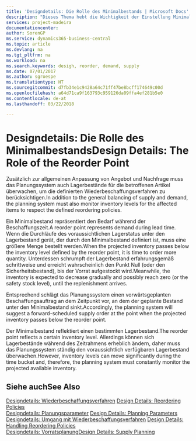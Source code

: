 ```yaml
---
title: 'Designdetails: Die Rolle des Minimalbestands | Microsoft Docs'
description: "Dieses Thema hebt die Wichtigkeit der Einstellung Minimalbed hervor, damit Sie wissen, wann Sie den Bestand erneuern müssen."
services: project-madeira
documentationcenter: 
author: SorenGP
ms.service: dynamics365-business-central
ms.topic: article
ms.devlang: na
ms.tgt_pltfrm: na
ms.workload: na
ms.search.keywords: desigh, reorder, demand, supply
ms.date: 07/01/2017
ms.author: sgroespe
ms.translationtype: HT
ms.sourcegitcommit: d7fb34e1c9428a64c71ff47be8bcff174649c00d
ms.openlocfilehash: a64d71ca9f163793c959126da09ffa4ef281b5e0
ms.contentlocale: de-at
ms.lasthandoff: 03/22/2018

---
```

# <a name="design-details-the-role-of-the-reorder-point"></a><span data-ttu-id="89df3-103">Designdetails: Die Rolle des Minimalbestands</span><span class="sxs-lookup"><span data-stu-id="89df3-103">Design Details: The Role of the Reorder Point</span></span>
<span data-ttu-id="89df3-104">Zusätzlich zur allgemeinen Anpassung von Angebot und Nachfrage muss das Planungssystem auch Lagerbestände für die betroffenen Artikel überwachen, um die definierten Wiederbeschaffungsverfahren zu berücksichtigen.</span><span class="sxs-lookup"><span data-stu-id="89df3-104">In addition to the general balancing of supply and demand, the planning system must also monitor inventory levels for the affected items to respect the defined reordering policies.</span></span>  
  
<span data-ttu-id="89df3-105">Ein Minimalbestand repräsentiert den Bedarf während der Beschaffungszeit.</span><span class="sxs-lookup"><span data-stu-id="89df3-105">A reorder point represents demand during lead time.</span></span> <span data-ttu-id="89df3-106">Wenn die Durchläufe des voraussichtlichen Lagerstatus unter den Lagerbestand gerät, der durch den Minimalbestand definiert ist, muss eine größere Menge bestellt werden.</span><span class="sxs-lookup"><span data-stu-id="89df3-106">When the projected inventory passes below the inventory level defined by the reorder point, it is time to order more quantity.</span></span> <span data-ttu-id="89df3-107">Unterdessen schrumpft der Lagerbestand erfahrungsgemäß schrittweise und erreicht wahrscheinlich den Punkt Null (oder den Sicherheitsbestand), bis der Vorrat aufgestockt wird.</span><span class="sxs-lookup"><span data-stu-id="89df3-107">Meanwhile, the inventory is expected to decrease gradually and possibly reach zero (or the safety stock level), until the replenishment arrives.</span></span>  
  
<span data-ttu-id="89df3-108">Entsprechend schlägt das Planungssystem einen vorwärtsgeplanten Beschaffungsauftrag an dem Zeitpunkt vor, an dem der geplante Bestand unter den Minimalbestand sinkt.</span><span class="sxs-lookup"><span data-stu-id="89df3-108">Accordingly, the planning system will suggest a forward-scheduled supply order at the point when the projected inventory passes below the reorder point.</span></span>  
  
<span data-ttu-id="89df3-109">Der Minimalbestand reflektiert einen bestimmten Lagerbestand.</span><span class="sxs-lookup"><span data-stu-id="89df3-109">The reorder point reflects a certain inventory level.</span></span> <span data-ttu-id="89df3-110">Allerdings können sich Lagerbestände während des Zeitrahmens erheblich ändern, daher muss das Planungssystem ständig den voraussichtlich verfügbaren Lagerbestand überwachen.</span><span class="sxs-lookup"><span data-stu-id="89df3-110">However, inventory levels can move significantly during the time bucket and, therefore, the planning system must constantly monitor the projected available inventory.</span></span>  
  
## <a name="see-also"></a><span data-ttu-id="89df3-111">Siehe auch</span><span class="sxs-lookup"><span data-stu-id="89df3-111">See Also</span></span>  
<span data-ttu-id="89df3-112">[Designdetails: Wiederbeschaffungsverfahren](design-details-reordering-policies.md) </span><span class="sxs-lookup"><span data-stu-id="89df3-112">[Design Details: Reordering Policies](design-details-reordering-policies.md) </span></span>  
<span data-ttu-id="89df3-113">[Designdetails: Planungsparameter](design-details-planning-parameters.md) </span><span class="sxs-lookup"><span data-stu-id="89df3-113">[Design Details: Planning Parameters](design-details-planning-parameters.md) </span></span>  
<span data-ttu-id="89df3-114">[Designdetails: Umgang mit Wiederbeschaffungsverfahren](design-details-handling-reordering-policies.md) </span><span class="sxs-lookup"><span data-stu-id="89df3-114">[Design Details: Handling Reordering Policies](design-details-handling-reordering-policies.md) </span></span>  
[<span data-ttu-id="89df3-115">Designdetails: Vorratsplanung</span><span class="sxs-lookup"><span data-stu-id="89df3-115">Design Details: Supply Planning</span></span>](design-details-supply-planning.md)
